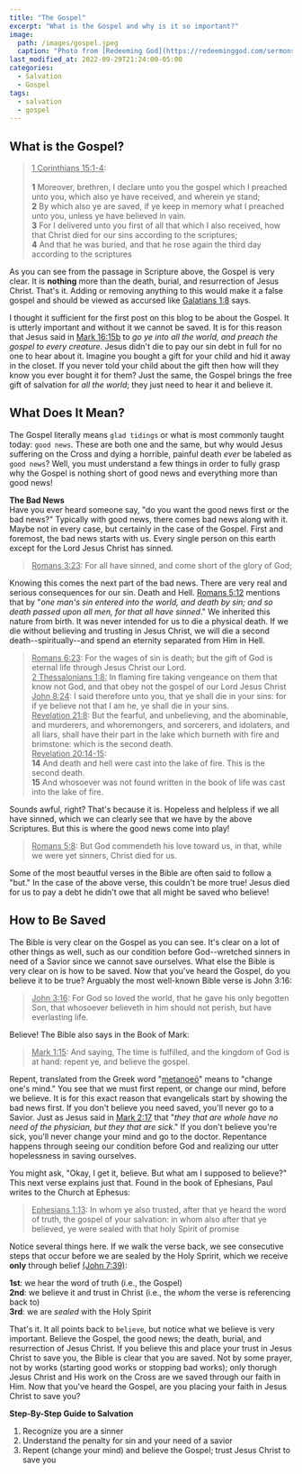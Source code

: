 ```yaml
---
title: "The Gospel"
excerpt: "What is the Gospel and why is it so important?"
image: 
  path: /images/gospel.jpeg
  caption: "Photo from [Redeeming God](https://redeeminggod.com/sermons/miscellaneous/what-is-the-gospel/)"
last_modified_at: 2022-09-29T21:24:00-05:00
categories:
  - Salvation
  - Gospel
tags: 
  - salvation
  - gospel
---
```


## What is the Gospel?
> <u>1 Corinthians 15:1-4</u>:<br><br>
> **1** Moreover, brethren, I declare unto you the gospel which I preached unto you, which also ye have received, and wherein ye stand; <br>
> **2** By which also ye are saved, if ye keep in memory what I preached unto you, unless ye have believed in vain. <br>
> **3** For I delivered unto you first of all that which I also received, how that Christ died for our sins according to the scriptures; <br>
> **4** And that he was buried, and that he rose again the third day according to the scriptures

As you can see from the passage in Scripture above, the Gospel is very clear. It is **nothing** more than the death, burial, and resurrection of Jesus Christ. That's it. Adding or removing anything to this would make it a false gospel and should be viewed as accursed like [Galatians 1:8](https://www.biblegateway.com/passage/?search=Galatians%201%3A8&version=KJV) says.

I thought it sufficient for the first post on this blog to be about the Gospel. It is utterly important and without it we cannot be saved. It is for this reason that Jesus said in [Mark 16:15b](https://www.biblegateway.com/passage/?search=mark+16%3A15&version=KJV) to *go ye into all the world, and preach the gospel to every creature*. Jesus didn't die to pay our sin debt in full for no one to hear about it. Imagine you bought a gift for your child and hid it away in the closet. If you never told your child about the gift then how will they know you ever bought it for them? Just the same, the Gospel brings the free gift of salvation for *all the world*; they just need to hear it and believe it.

## What Does It Mean?
The Gospel literally means `glad tidings` or what is most commonly taught today: `good news`. These are both one and the same, but why would Jesus suffering on the Cross and dying a horrible, painful death *ever* be labeled as `good news`? Well, you must understand a few things in order to fully grasp why the Gospel is nothing short of good news and everything more than good news!

**The Bad News**<br>
Have you ever heard someone say, "do you want the good news first or the bad news?" Typically with good news, there comes bad news along with it. Maybe not in every case, but certainly in the case of the Gospel. First and foremost, the bad news starts with us. Every single person on this earth except for the Lord Jesus Christ has sinned.

> <u>Romans 3:23</u>: For all have sinned, and come short of the glory of God;

Knowing this comes the next part of the bad news. There are very real and serious consequences for our sin. Death and Hell. [Romans 5:12](https://www.biblegateway.com/passage/?search=Romans%205%3A12&version=KJV) mentions that by "*one man's sin entered into the world, and death by sin; and so death passed upon all men, for that all have sinned*." We inherited this nature from birth. It was never intended for us to die a physical death. If we die without believing and trusting in Jesus Christ, we will die a second death--spiritually--and spend an eternity separated from Him in Hell. 

> <u>Romans 6:23</u>: For the wages of sin is death; but the gift of God is eternal life through Jesus Christ our Lord.<br>
> <u>2 Thessalonians 1:8:</u> In flaming fire taking vengeance on them that know not God, and that obey not the gospel of our Lord Jesus Christ<br>
> <u>John 8:24</u>: I said therefore unto you, that ye shall die in your sins: for if ye believe not that I am he, ye shall die in your sins.<br>
> <u>Revelation 21:8</u>: But the fearful, and unbelieving, and the abominable, and murderers, and whoremongers, and sorcerers, and idolaters, and all liars, shall have their part in the lake which burneth with fire and brimstone: which is the second death.<br>
> <u>Revelation 20:14-15</u>:<br> 
> **14** And death and hell were cast into the lake of fire. This is the second death.<br>
> **15** And whosoever was not found written in the book of life was cast into the lake of fire.

Sounds awful, right? That's because it is. Hopeless and helpless if we all have sinned, which we can clearly see that we have by the above Scriptures. But this is where the good news come into play!

> <u>Romans 5:8</u>: But God commendeth his love toward us, in that, while we were yet sinners, Christ died for us.

Some of the most beautful verses in the Bible are often said to follow a "but." In the case of the above verse, this couldn't be more true! Jesus died for us to pay a debt he didn't owe that all might be saved who believe!


## How to Be Saved
The Bible is very clear on the Gospel as you can see. It's clear on a lot of other things as well, such as our condition before God--wretched sinners in need of a Savior since we cannot save ourselves. What else the Bible is very clear on is how to be saved. Now that you've heard the Gospel, do you believe it to be true? Arguably the most well-known Bible verse is John 3:16:

> <u>John 3:16</u>: For God so loved the world, that he gave his only begotten Son, that whosoever believeth in him should not perish, but have everlasting life.

Believe! The Bible also says in the Book of Mark:

> <u>Mark 1:15</u>: And saying, The time is fulfilled, and the kingdom of God is at hand: repent ye, and believe the gospel.

Repent, translated from the Greek word "[metanoeō](https://www.blueletterbible.org/lexicon/g3340/kjv/tr/0-1/)" means to "change one's mind." You see that we must first repent, or change our mind, before we believe. It is for this exact reason that evangelicals start by showing the bad news first. If you don't believe you need saved, you'll never go to a Savior. Just as Jesus said in [Mark 2:17](https://www.biblegateway.com/passage/?search=Mark%202%3A17&version=KJV) that "*they that are whole have no need of the physician, but they that are sick*." If you don't believe you're sick, you'll never change your mind and go to the doctor. Repentance happens through seeing our condition before God and realizing our utter hopelessness in saving ourselves. 

You might ask, "Okay, I get it, believe. But what am I supposed to believe?" This next verse explains just that. Found in the book of Ephesians, Paul writes to the Church at Ephesus:

> <u>Ephesians 1:13</u>: In whom ye also trusted, after that ye heard the word of truth, the gospel of your salvation: in whom also after that ye believed, ye were sealed with that holy Spirit of promise

Notice several things here. If we walk the verse back, we see consecutive steps that occur before we are sealed by the Holy Spririt, which we receive **only** through belief [(John 7:39)](https://www.biblegateway.com/passage/?search=John%207%3A39&version=KJV):

**1st**: we hear the word of truth (i.e., the Gospel)<br>
**2nd**: we believe it and trust in Christ (i.e., the *whom* the verse is referencing back to)<br>
**3rd**: we are *sealed* with the Holy Spirit

That's it. It all points back to `believe`, but notice what we believe is very important. Believe the Gospel, the good news; the death, burial, and resurrection of Jesus Christ. If you believe this and place your trust in Jesus Christ to save you, the Bible is clear that you are saved. Not by some prayer, not by works (starting good works or stopping bad works); only thorugh Jesus Christ and His work on the Cross are we saved through our faith in Him. Now that you've heard the Gospel, are you placing your faith in Jesus Christ to save you?

**Step-By-Step Guide to Salvation**<br>
1. Recognize you are a sinner
2. Understand the penalty for sin and your need of a savior
3. Repent (change your mind) and believe the Gospel; trust Jesus Christ to save you

